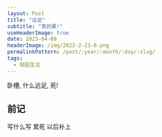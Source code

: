 ```yaml
---
layout: Post
title: "远足"
subtitle: "真的累!"
useHeaderImage: true
date: 2023-04-09
headerImage: /img/2023-2-23-0.png
permalinkPattern: /post/:year/:month/:day/:slug/
tags:
  - 校园生活
---
```


卧槽, 什么远足, 死!

<!-- more -->

## 前记

写什么写 累死 以后补上
